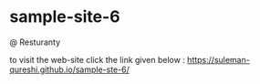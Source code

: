 ﻿# sample-site-6

@ Resturanty

to visit the web-site click the link given below :
 https://suleman-qureshi.github.io/sample-ste-6/
